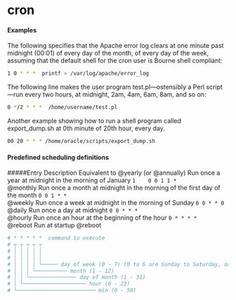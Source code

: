 cron
====

#### Examples

The following specifies that the Apache error log clears at one minute past midnight (00:01) of every day of the month, of every day of the week, assuming that the default shell for the cron user is Bourne shell compliant:
```sh
1 0 * * *  printf > /var/log/apache/error_log
```

The following line makes the user program test.pl—ostensibly a Perl script—run every two hours, at midnight, 2am, 4am, 6am, 8am, and so on:
```sh
0 */2 * * *  /home/username/test.pl
```

Another example showing how to run a shell program called export_dump.sh at 0th minute of 20th hour, every day.
```sh
00 20 * * * /home/oracle/scripts/export_dump.sh
```

#### Predefined scheduling definitions

#####Entry	Description	Equivalent to
@yearly (or @annually)	Run once a year at midnight in the morning of January `1	0 0 1 1 *`  
@monthly	Run once a month at midnight in the morning of the first day of the month	`0 0 1 * *`  
@weekly	Run once a week at midnight in the morning of Sunday	`0 0 * * 0`  
@daily	Run once a day at midnight	`0 0 * * *`  
@hourly	Run once an hour at the beginning of the hour	`0 * * * *`  
@reboot	Run at startup	@reboot  
```sh
# * * * * *  command to execute
# ┬ ┬ ┬ ┬ ┬
# │ │ │ │ │
# │ │ │ │ │
# │ │ │ │ └───── day of week (0 - 7) (0 to 6 are Sunday to Saturday, or use names; 7 is Sunday, the same as 0)
# │ │ │ └────────── month (1 - 12)
# │ │ └─────────────── day of month (1 - 31)
# │ └──────────────────── hour (0 - 23)
# └───────────────────────── min (0 - 59)
```
